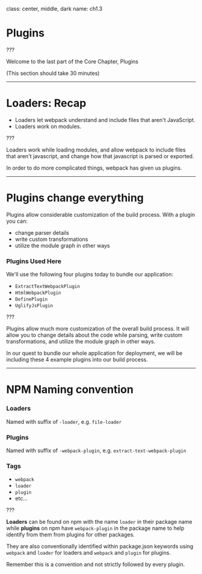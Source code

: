 class: center, middle, dark
name: ch1.3

# Plugins

???

Welcome to the last part of the Core Chapter, Plugins

(This section should take 30 minutes)

---

# Loaders: Recap

* Loaders let webpack understand and include files that aren't JavaScript.
* Loaders work on modules.

???

Loaders work while loading modules, and allow webpack to include files that aren't javascript, and change how that javascript is parsed or exported.

In order to do more complicated things, webpack has given us plugins.

---

# Plugins change everything

Plugins allow considerable customization of the build process. With a plugin you can:

- change parser details
- write custom transformations
- utilize the module graph in other ways

### Plugins Used Here

We'll use the following four plugins today to bundle our application:

- `ExtractTextWebpackPlugin`
- `HtmlWebpackPlugin`
- `DefinePlugin`
- `UglifyJsPlugin`

???

Plugins allow much more customization of the overall build process.  It will allow you to change details about the code while parsing, write custom transformations, and utilize the module graph in other ways.

In our quest to bundle our whole application for deployment, we will be including these 4 example plugins into our build process.

---

# NPM Naming convention

### Loaders

Named with suffix of `-loader`, e.g. `file-loader`

### Plugins

Named with suffix of `-webpack-plugin`, e.g. `extract-text-webpack-plugin`

### Tags

* `webpack`
* `loader`
* `plugin`
* etc...

???

__Loaders__ can be found on npm with the name `loader` in their package name while __plugins__ on npm have `webpack-plugin` in the package name to help identify from them from plugins for other packages.

They are also conventionally identified within package.json keywords using `webpack` and `loader` for loaders and `webpack` and `plugin` for plugins.

Remember this is a convention and not strictly followed by every plugin.
